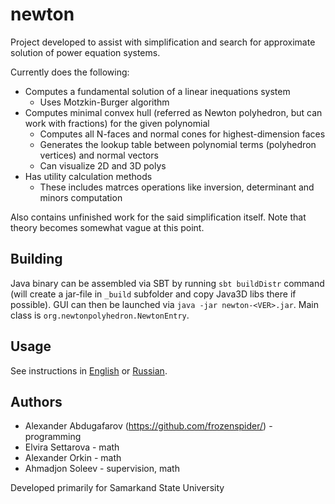 newton
======

Project developed to assist with simplification and search for approximate solution of power equation systems.

Currently does the following:

* Computes a fundamental solution of a linear inequations system
  * Uses Motzkin-Burger algorithm
* Computes minimal convex hull (referred as Newton polyhedron, but can work with fractions) for the given polynomial
  * Computes all N-faces and normal cones for highest-dimension faces
  * Generates the lookup table between polynomial terms (polyhedron vertices) and normal vectors
  * Can visualize 2D and 3D polys
* Has utility calculation methods
  * These includes matrces operations like inversion, determinant and minors computation

Also contains unfinished work for the said simplification itself.
Note that theory becomes somewhat vague at this point.


Building
--------

Java binary can be assembled via SBT by running `sbt buildDistr` command (will create a jar-file in `_build` subfolder and copy Java3D libs there if possible).
GUI can then be launched via `java -jar newton-<VER>.jar`.
Main class is `org.newtonpolyhedron.NewtonEntry`.


Usage
-----

See instructions in [English](USAGE.md) or [Russian](USAGE.ru.md).


Authors
-------

* Alexander Abdugafarov (https://github.com/frozenspider/) - programming
* Elvira Settarova - math
* Alexander Orkin - math
* Ahmadjon Soleev - supervision, math

Developed primarily for Samarkand State University
